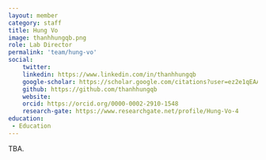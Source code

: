 ```yaml
---
layout: member
category: staff
title: Hung Vo
image: thanhhungqb.png
role: Lab Director
permalink: 'team/hung-vo'
social:
    twitter: 
    linkedin: https://www.linkedin.com/in/thanhhungqb
    google-scholar: https://scholar.google.com/citations?user=ez2e1qEAAAAJ&hl=en
    github: https://github.com/thanhhungqb
    website:
    orcid: https://orcid.org/0000-0002-2910-1548
    research-gate: https://www.researchgate.net/profile/Hung-Vo-4
education:
 - Education
---
```


TBA.
